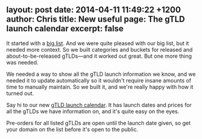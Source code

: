 layout: post
date: 2014-04-11 11:49:22 +1200
author: Chris
title: New useful page: The gTLD launch calendar
excerpt: false
----

It started with a [big list](https://iwantmyname.com/domains/new-gtld-domain-extensions). And we were quite pleased with our big list, but it needed more context. So we built categories and buckets for released and about-to-be-released gTLDs—and it worked out great. But one more thing was needed. 

We needed a way to show all the gTLD launch information we know, and we needed it to update automatically so it wouldn't require insane amounts of time to manually maintain. So we built it, and we're really happy with how it turned out. 

Say hi to our new [gTLD launch calendar](https://iwantmyname.com/domains/new-gtld-launch-dates). It has launch dates and prices for all the gTLDs we have information on, and it's quite easy on the eyes. 

Pre-orders for all listed gTLDs are open until the launch date given, so get your domain on the list before it's open to the public.
